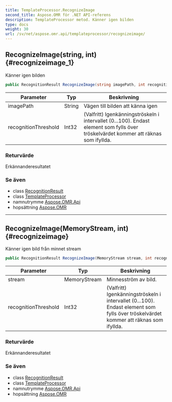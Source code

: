 ```yaml
---
title: TemplateProcessor.RecognizeImage
second_title: Aspose.OMR för .NET API-referens
description: TemplateProcessor metod. Känner igen bilden
type: docs
weight: 30
url: /sv/net/aspose.omr.api/templateprocessor/recognizeimage/
---
```

## RecognizeImage(string, int) {#recognizeimage_1}

Känner igen bilden

```csharp
public RecognitionResult RecognizeImage(string imagePath, int recognitionThreshold = -100)
```

| Parameter | Typ | Beskrivning |
| --- | --- | --- |
| imagePath | String | Vägen till bilden att känna igen |
| recognitionThreshold | Int32 | (Valfritt) Igenkänningströskeln i intervallet (0...100). Endast element som fylls över tröskelvärdet kommer att räknas som ifyllda. |

### Returvärde

Erkännanderesultatet

### Se även

* class [RecognitionResult](../../../aspose.omr.model/recognitionresult/)
* class [TemplateProcessor](../)
* namnutrymme [Aspose.OMR.Api](../../templateprocessor/)
* hopsättning [Aspose.OMR](../../../)

---

## RecognizeImage(MemoryStream, int) {#recognizeimage}

Känner igen bild från minnet stream

```csharp
public RecognitionResult RecognizeImage(MemoryStream stream, int recognitionThreshold = -100)
```

| Parameter | Typ | Beskrivning |
| --- | --- | --- |
| stream | MemoryStream | Minnesström av bild. |
| recognitionThreshold | Int32 | (Valfritt) Igenkänningströskeln i intervallet (0...100). Endast element som fylls över tröskelvärdet kommer att räknas som ifyllda. |

### Returvärde

Erkännanderesultatet

### Se även

* class [RecognitionResult](../../../aspose.omr.model/recognitionresult/)
* class [TemplateProcessor](../)
* namnutrymme [Aspose.OMR.Api](../../templateprocessor/)
* hopsättning [Aspose.OMR](../../../)


